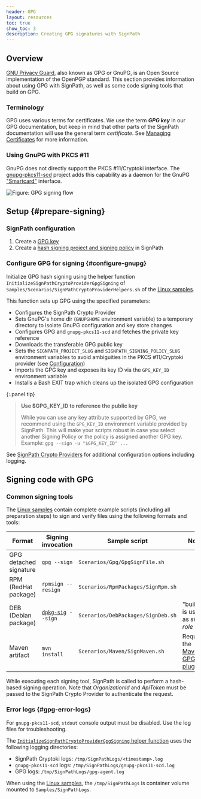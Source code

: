 ```yaml
---
header: GPG
layout: resources
toc: true
show_toc: 3
description: Creating GPG signatures with SignPath
---
```


## Overview

[GNU Privacy Guard](https://gnupg.org/), also known as GPG or GnuPG, is an Open Source implementation of the OpenPGP standard. This section provides information about using GPG with SignPath, as well as some code signing tools that build on GPG.

### Terminology

GPG uses various terms for certificates. We use the term **_GPG key_** in our GPG documentation, but keep in mind that other parts of the SignPath documentation will use the general term _certificate_. See [Managing Certificates](/managing-certificates#certificate-types) for more information.

### Using GnuPG with PKCS #11

GnuPG does not directly support the PKCS #11/Cryptoki interface. The [gnupg-pkcs11-scd](https://github.com/alonbl/gnupg-pkcs11-scd/) project adds this capability as a daemon for the GnuPG ["Smartcard"](https://wiki.gnupg.org/SmartCard) interface.

![Figure: GPG signing flow](/assets/img/resources/crypto-providers/gpg-signing-flow.svg)

## Setup {#prepare-signing}

### SignPath configuration

1. Create a [GPG key](/managing-certificates)
2. Create a [hash signing project and signing policy](/crypto-providers/#signpath-project-configuration) in SignPath

### Configure GPG for signing {#configure-gnupg}

Initialize GPG hash signing using the helper function `InitializeSignPathCryptoProviderGpgSigning` of `Samples/Scenarios/SignPathCryptoProviderHelpers.sh` of the [Linux samples].

This function sets up GPG using the specified parameters:
  * Configures the SignPath Crypto Provider
  * Sets GnuPG's home dir (`GNUPGHOME` environment variable) to a temporary directory to isolate GnuPG configuration and key store changes
  * Configures GPG and `gnupg-pkcs11-scd` and fetches the private key reference
  * Downloads the transferable GPG public key 
  * Sets the `SIGNPATH_PROJECT_SLUG` and `SIGNPATH_SIGNING_POLICY_SLUG` environment variables to avoid ambiguities in the PKCS #11/Cryptoki provider (see [Configuration](/crypto-providers/#crypto-provider-config-values-project-signingpolicy))
  * Imports the GPG key and exposes its key ID via the `GPG_KEY_ID` environment variable
  * Installs a Bash EXIT trap which cleans up the isolated GPG configuration

{:.panel.tip}
> **Use $GPG_KEY_ID to reference the public key**
>
> While you can use any key attribute supported by GPG, we recommend using the `GPG_KEY_ID` environment variable provided by SignPath. This will make your scripts robust in case you select another Signing Policy or the policy is assigned another GPG key. Example: `gpg --sign -u "$GPG_KEY_ID" ...`

See [SignPath Crypto Providers](/crypto-providers/#crypto-provider-configuration) for additional configuration options including logging.

## Signing code with GPG

### Common signing tools

The [Linux samples] contain complete example scripts (including all preparation steps) to sign and verify files using the following formats and tools:

| Format                  | Signing invocation     | Sample script                        | Note
|-------------------------|------------------------|--------------------------------------|---------
| GPG detached signature  | `gpg --sign`           | `Scenarios/Gpg/GpgSignFile.sh`       |
| RPM (RedHat package)    | `rpmsign --resign`     | `Scenarios/RpmPackages/SignRpm.sh`   |
| DEB (Debian package)    | [`dpkg-sig`]` --sign`  | `Scenarios/DebPackages/SignDeb.sh`   | "builder" is used as _sign role_
| Maven artifact          | `mvn install`          | `Scenarios/Maven/SignMaven.sh`       | Requires the [Maven GPG plugin]

While executing each signing tool, SignPath is called to perform a hash-based signing operation. Note that _OrganizationId_ and _ApiToken_ must be passed to the SignPath Crypto Provider to authenticate the request.

### Error logs {#gpg-error-logs}

For `gnupg-pkcs11-scd`, `stdout` console output must be disabled. Use the log files for troubleshooting.

The [`InitializeSignPathCryptoProviderGpgSigning` helper function](/crypto-providers/gpg#configure-gnupg) uses the following logging directories:

* SignPath Cryptoki logs: `/tmp/SignPathLogs/<timestamp>.log`
* `gnupg-pkcs11-scd` logs: `/tmp/SignPathLogs/gnupg-pkcs11-scd.log`
* GPG logs: `/tmp/SignPathLogs/gpg-agent.log`

When using the [Linux samples], the `/tmp/SignPathLogs` is container volume mounted to `Samples/SignPathLogs`.

[Linux samples]: /crypto-providers#linux-docker-samples
[`dpkg-sig`]: https://manpages.debian.org/bullseye/dpkg-sig/dpkg-sig.1.en.html
[Maven GPG plugin]: https://maven.apache.org/plugins/maven-gpg-plugin/
